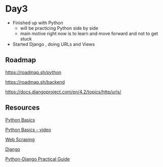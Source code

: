 # Day3

- Finished up with Python 
    - will be practicing Python side by side 
    - main motive right now is to learn and move forward and not to get stuck 
- Started Django , doing URLs and Views 


## Roadmap

https://roadmap.sh/python 

https://roadmap.sh/backend

https://docs.djangoproject.com/en/4.2/topics/http/urls/

## Resources

 [Python Basics](https://www.w3schools.com/python/) 

 [Python Basics - video ](https://youtu.be/XKHEtdqhLK8?si=YacwR--bCPygpWbc) 

 [Web Scraping](https://youtu.be/ng2o98k983k?si=SsRFHLaUjo4Qwyml)

 [Django](https://docs.djangoproject.com/en/4.2/topics/http/urls/)

 [Python-Django Practical Guide](https://www.udemy.com/course/python-django-the-practical-guide/)